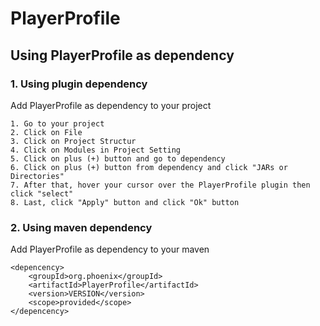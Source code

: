 # PlayerProfile
## Using PlayerProfile as dependency

### 1. Using plugin dependency
Add PlayerProfile as dependency to your project
```
1. Go to your project
2. Click on File
3. Click on Project Structur
4. Click on Modules in Project Setting
5. Click on plus (+) button and go to dependency
6. Click on plus (+) button from dependency and click "JARs or Directories"
7. After that, hover your cursor over the PlayerProfile plugin then click "select"
8. Last, click "Apply" button and click "Ok" button
```

### 2. Using maven dependency
Add PlayerProfile as dependency to your maven
```
<depencency>
    <groupId>org.phoenix</groupId>
    <artifactId>PlayerProfile</artifactId>
    <version>VERSION</version>
    <scope>provided</scope>
</depencency>
```